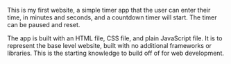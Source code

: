 This is my first website, a simple timer app that the user can enter their time, in minutes and seconds, and a countdown timer will start.  The timer can be paused and reset.

The app is built with an HTML file, CSS file, and plain JavaScript file.  It is to represent the base level website, built with no additional frameworks or libraries.  This is the starting knowledge to build off of for web development.